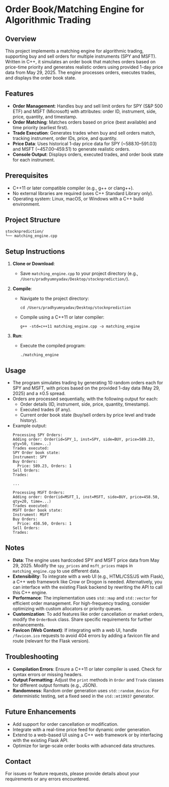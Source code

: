 
# Order Book/Matching Engine for Algorithmic Trading

## Overview
This project implements a matching engine for algorithmic trading, supporting buy and sell orders for multiple instruments (SPY and MSFT). Written in C++, it simulates an order book that matches orders based on price-time priority and generates realistic orders using provided 1-day price data from May 29, 2025. The engine processes orders, executes trades, and displays the order book state.

## Features
- **Order Management**: Handles buy and sell limit orders for SPY (S&P 500 ETF) and MSFT (Microsoft) with attributes: order ID, instrument, side, price, quantity, and timestamp.
- **Order Matching**: Matches orders based on price (best available) and time priority (earliest first).
- **Trade Execution**: Generates trades when buy and sell orders match, tracking instrument, order IDs, price, and quantity.
- **Price Data**: Uses historical 1-day price data for SPY (~$588.10–$591.03) and MSFT (~$457.00–$459.51) to generate realistic orders.
- **Console Output**: Displays orders, executed trades, and order book state for each instrument.

## Prerequisites
- C++11 or later compatible compiler (e.g., g++ or clang++).
- No external libraries are required (uses C++ Standard Library only).
- Operating system: Linux, macOS, or Windows with a C++ build environment.

## Project Structure
```
stocknprediction/
└── matching_engine.cpp
```

## Setup Instructions
1. **Clone or Download**:
   - Save `matching_engine.cpp` to your project directory (e.g., `/Users/pradhyumnyadav/Desktop/stocknprediction/`).

2. **Compile**:
   - Navigate to the project directory:
     ```
     cd /Users/pradhyumnyadav/Desktop/stocknprediction
     ```
   - Compile using a C++11 or later compiler:
     ```
     g++ -std=c++11 matching_engine.cpp -o matching_engine
     ```

3. **Run**:
   - Execute the compiled program:
     ```
     ./matching_engine
     ```

## Usage
- The program simulates trading by generating 10 random orders each for SPY and MSFT, with prices based on the provided 1-day data (May 29, 2025) and a ±0.5 spread.
- Orders are processed sequentially, with the following output for each:
  - Order details (ID, instrument, side, price, quantity, timestamp).
  - Executed trades (if any).
  - Current order book state (buy/sell orders by price level and trade history).
- Example output:
  ```
  Processing SPY Orders:
  Adding order: Order(id=SPY_1, inst=SPY, side=BUY, price=589.23, qty=50, time=...)
  Trades executed:
  SPY Order book state:
  Instrument: SPY
  Buy Orders:
    Price: 589.23, Orders: 1
  Sell Orders:
  Trades:

  ...

  Processing MSFT Orders:
  Adding order: Order(id=MSFT_1, inst=MSFT, side=BUY, price=458.50, qty=20, time=...)
  Trades executed:
  MSFT Order book state:
  Instrument: MSFT
  Buy Orders:
    Price: 458.50, Orders: 1
  Sell Orders:
  Trades:
  ```

## Notes
- **Data**: The engine uses hardcoded SPY and MSFT price data from May 29, 2025. Modify the `spy_prices` and `msft_prices` maps in `matching_engine.cpp` to use different data.
- **Extensibility**: To integrate with a web UI (e.g., HTML/CSS/JS with Flask), a C++ web framework like Crow or Drogon is needed. Alternatively, you can interface with the existing Flask backend by rewriting the API to call this C++ engine.
- **Performance**: The implementation uses `std::map` and `std::vector` for efficient order management. For high-frequency trading, consider optimizing with custom allocators or priority queues.
- **Customization**: To add features like order cancellation or market orders, modify the `OrderBook` class. Share specific requirements for further enhancements.
- **Favicon (Web Context)**: If integrating with a web UI, handle `/favicon.ico` requests to avoid 404 errors by adding a favicon file and route (relevant for the Flask version).

## Troubleshooting
- **Compilation Errors**: Ensure a C++11 or later compiler is used. Check for syntax errors or missing headers.
- **Output Formatting**: Adjust the `print` methods in `Order` and `Trade` classes for different output formats (e.g., JSON).
- **Randomness**: Random order generation uses `std::random_device`. For deterministic testing, set a fixed seed in the `std::mt19937` generator.

## Future Enhancements
- Add support for order cancellation or modification.
- Integrate with a real-time price feed for dynamic order generation.
- Extend to a web-based UI using a C++ web framework or by interfacing with the existing Flask API.
- Optimize for large-scale order books with advanced data structures.

## Contact
For issues or feature requests, please provide details about your requirements or any errors encountered.
